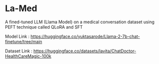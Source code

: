 # La-Med

A fined-tuned LLM (Llama Model) on a medical conversation dataset using PEFT technique called QLoRA and SFT

Model Link : https://huggingface.co/yuktasarode/Llama-2-7b-chat-finetune/tree/main

Dataset Link : https://huggingface.co/datasets/lavita/ChatDoctor-HealthCareMagic-100k
